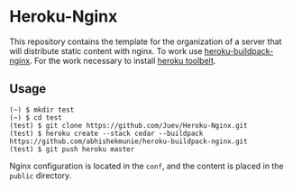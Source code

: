 # Heroku-Nginx

This repository contains the template for the organization of a server that will distribute static content with nginx.
To work use [heroku-buildpack-nginx](https://github.com/abhishekmunie/heroku-buildpack-nginx).
For the work necessary to install [heroku toolbelt](https://toolbelt.heroku.com "Heroku Toolbelt").

## Usage

    (~) $ mkdir test
    (~) $ cd test
    (test) $ git clone https://github.com/Juev/Heroku-Nginx.git
    (test) $ heroku create --stack cedar --buildpack https://github.com/abhishekmunie/heroku-buildpack-nginx.git
    (test) $ git push heroku master

Nginx configuration is located in the `conf`, and the content is placed in the `public` directory.